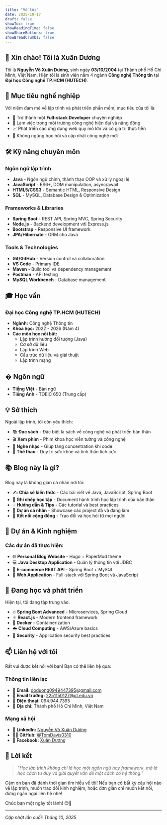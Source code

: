 ```yaml
---
title: "Về tôi"
date: 2025-10-17
draft: false
showToc: true
showReadingTime: false
showShareButtons: true
showBreadCrumbs: false
---
```


## 👋 Xin chào! Tôi là Xuân Dương

Tôi là **Nguyễn Võ Xuân Dương**, sinh ngày **03/10/2004** tại Thành phố Hồ Chí Minh, Việt Nam. Hiện tôi là sinh viên năm 4 ngành **Công nghệ Thông tin** tại **Đại học Công nghệ TP.HCM (HUTECH)**.

## 🎯 Mục tiêu nghề nghiệp

Với niềm đam mê về lập trình và phát triển phần mềm, mục tiêu của tôi là:

- 🚀 Trở thành một **Full-stack Developer** chuyên nghiệp
- 💼 Làm việc trong môi trường công nghệ hiện đại và năng động
- 📈 Phát triển các ứng dụng web quy mô lớn và có giá trị thực tiễn
- 🌱 Không ngừng học hỏi và cập nhật công nghệ mới

## 🛠️ Kỹ năng chuyên môn

### Ngôn ngữ lập trình
- **Java** - Ngôn ngữ chính, thành thạo OOP và xử lý ngoại lệ
- **JavaScript** - ES6+, DOM manipulation, async/await
- **HTML5/CSS3** - Semantic HTML, Responsive Design
- **SQL** - MySQL, Database Design & Optimization

### Frameworks & Libraries
- **Spring Boot** - REST API, Spring MVC, Spring Security
- **Node.js** - Backend development với Express.js
- **Bootstrap** - Responsive UI framework
- **JPA/Hibernate** - ORM cho Java

### Tools & Technologies
- **Git/GitHub** - Version control và collaboration
- **VS Code** - Primary IDE
- **Maven** - Build tool và dependency management
- **Postman** - API testing
- **MySQL Workbench** - Database management

## 🎓 Học vấn

### Đại học Công nghệ TP.HCM (HUTECH)
- **Ngành:** Công nghệ Thông tin
- **Khóa học:** 2022 - 2026 (Năm 4)
- **Các môn học nổi bật:**
  - Lập trình hướng đối tượng (Java)
  - Cơ sở dữ liệu
  - Lập trình Web
  - Cấu trúc dữ liệu và giải thuật
  - Lập trình mạng

## � Ngôn ngữ

- **Tiếng Việt** - Bản ngữ
- **Tiếng Anh** - TOEIC 650 (Trung cấp)

## 💡 Sở thích

Ngoài lập trình, tôi còn yêu thích:

- 📚 **Đọc sách** - Đặc biệt là sách về công nghệ và phát triển bản thân
- 🎬 **Xem phim** - Phim khoa học viễn tưởng và công nghệ
- 🎵 **Nghe nhạc** - Giúp tăng concentration khi code
- 🏃 **Thể thao** - Duy trì sức khỏe và tinh thần tích cực

## 📚 Blog này là gì?

Blog này là không gian cá nhân nơi tôi:

- ✍️ **Chia sẻ kiến thức** - Các bài viết về Java, JavaScript, Spring Boot
- 📖 **Ghi chép học tập** - Document hành trình học lập trình của bản thân
- 💡 **Hướng dẫn & Tips** - Các tutorial và best practices
- 🚀 **Dự án cá nhân** - Showcase các project đã và đang làm
- 🤝 **Kết nối cộng đồng** - Trao đổi và học hỏi từ mọi người

## 🎯 Dự án & Kinh nghiệm

### Các dự án đã thực hiện:
- 🌐 **Personal Blog Website** - Hugo + PaperMod theme
- 💻 **Java Desktop Application** - Quản lý thông tin với JDBC
- 🛒 **E-commerce REST API** - Spring Boot + MySQL
- 📱 **Web Application** - Full-stack với Spring Boot và JavaScript

## 🌱 Đang học và phát triển

Hiện tại, tôi đang tập trung vào:

- 🔥 **Spring Boot Advanced** - Microservices, Spring Cloud
- ⚛️ **React.js** - Modern frontend framework
- 🐳 **Docker** - Containerization
- ☁️ **Cloud Computing** - AWS/Azure basics
- 🔐 **Security** - Application security best practices

## 📫 Liên hệ với tôi

Rất vui được kết nối với bạn! Bạn có thể liên hệ qua:

### Thông tin liên lạc
- 📧 **Email:** [doduong0949447395@gmail.com](mailto:doduong0949447395@gmail.com)
- 📧 **Email trường:** [2251150127@ut.edu.vn](mailto:2251150127@ut.edu.vn)
- 📱 **Điện thoại:** 094.944.7395
- 📍 **Địa chỉ:** Thành phố Hồ Chí Minh, Việt Nam

### Mạng xã hội
- 💼 **LinkedIn:** [Nguyễn Võ Xuân Dương](https://linkedin.com/in/xuanduong)
- 👨‍💻 **GitHub:** [@TomDavis0310](https://github.com/TomDavis0310)
- 📘 **Facebook:** [Xuân Dương](https://www.facebook.com/duong.xuan.534908/)

## 💬 Lời kết

> *"Học lập trình không chỉ là học một ngôn ngữ hay framework, mà là học cách tư duy và giải quyết vấn đề một cách có hệ thống."*

Cảm ơn bạn đã dành thời gian tìm hiểu về tôi! Nếu bạn có bất kỳ câu hỏi nào về lập trình, muốn trao đổi kinh nghiệm, hoặc đơn giản chỉ muốn kết nối, đừng ngần ngại liên hệ nhé!

Chúc bạn một ngày tốt lành! 😊🚀

---

*Cập nhật lần cuối: Tháng 10, 2025*
